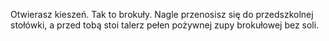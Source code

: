 Otwierasz kieszeń. Tak to brokuły. 
Nagle przenosisz się do przedszkolnej stołówki, a przed tobą stoi talerz pełen pożywnej zupy brokułowej bez soli.
